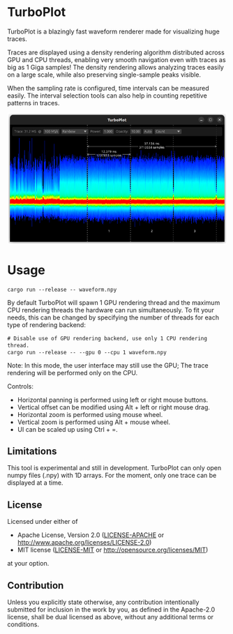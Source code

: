 # TurboPlot

TurboPlot is a blazingly fast waveform renderer made for visualizing huge traces.

Traces are displayed using a density rendering algorithm distributed across GPU and CPU threads, enabling very smooth navigation even with traces as big as 1 Giga samples! The density rendering allows analyzing traces easily on a large scale, while also preserving single-sample peaks visible.

When the sampling rate is configured, time intervals can be measured easily. The interval selection tools can also help in counting repetitive patterns in traces.

![screenshot](screenshot.png)

# Usage

```
cargo run --release -- waveform.npy
```

By default TurboPlot will spawn 1 GPU rendering thread and the maximum CPU rendering threads the hardware can run simultaneously. To fit your needs, this can be changed by specifying the number of threads for each type of rendering backend:

```
# Disable use of GPU rendering backend, use only 1 CPU rendering thread.
cargo run --release -- --gpu 0 --cpu 1 waveform.npy
```

Note: In this mode, the user interface may still use the GPU; The trace rendering will be performed only on the CPU.

Controls:
- Horizontal panning is performed using left or right mouse buttons.
- Vertical offset can be modified using Alt + left or right mouse drag.
- Horizontal zoom is performed using mouse wheel.
- Vertical zoom is performed using Alt + mouse wheel.
- UI can be scaled up using Ctrl + =.

## Limitations

This tool is experimental and still in development. TurboPlot can only open numpy files (.npy) with 1D arrays. For the moment, only one trace can be displayed at a time.

## License

Licensed under either of

 * Apache License, Version 2.0
   ([LICENSE-APACHE](LICENSE-APACHE) or http://www.apache.org/licenses/LICENSE-2.0)
 * MIT license
   ([LICENSE-MIT](LICENSE-MIT) or http://opensource.org/licenses/MIT)

at your option.

## Contribution

Unless you explicitly state otherwise, any contribution intentionally submitted
for inclusion in the work by you, as defined in the Apache-2.0 license, shall be
dual licensed as above, without any additional terms or conditions.
